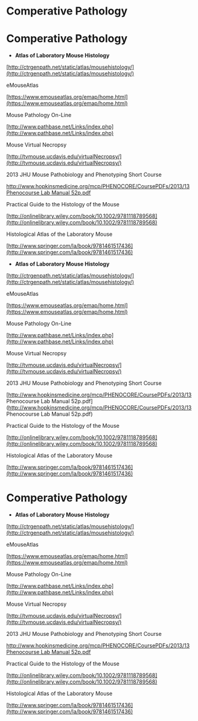 # Comperative Pathology


# Comperative Pathology

* **Atlas of Laboratory Mouse Histology**

[http://ctrgenpath.net/static/atlas/mousehistology/](http://ctrgenpath.net/static/atlas/mousehistology/)

eMouseAtlas

[https://www.emouseatlas.org/emap/home.html](https://www.emouseatlas.org/emap/home.html)

Mouse Pathology On-Line

[http://www.pathbase.net/Links/index.php](http://www.pathbase.net/Links/index.php)

Mouse Virtual Necropsy

[http://tvmouse.ucdavis.edu/virtualNecropsy/](http://tvmouse.ucdavis.edu/virtualNecropsy/)

2013 JHU Mouse Pathobiology and Phenotyping Short Course

[http://www.hopkinsmedicine.org/mcp/PHENOCORE/CoursePDFs/2013/13 Phenocourse Lab Manual 52p.pdf](http://www.hopkinsmedicine.org/mcp/PHENOCORE/CoursePDFs/2013/13%20Phenocourse%20Lab%20Manual%2052p.pdf)

Practical Guide to the Histology of the Mouse

[http://onlinelibrary.wiley.com/book/10.1002/9781118789568](http://onlinelibrary.wiley.com/book/10.1002/9781118789568)

Histological Atlas of the Laboratory Mouse

[http://www.springer.com/la/book/9781461517436](http://www.springer.com/la/book/9781461517436)

* **Atlas of Laboratory Mouse Histology**

[http://ctrgenpath.net/static/atlas/mousehistology/](http://ctrgenpath.net/static/atlas/mousehistology/)

eMouseAtlas

[https://www.emouseatlas.org/emap/home.html](https://www.emouseatlas.org/emap/home.html)

Mouse Pathology On-Line

[http://www.pathbase.net/Links/index.php](http://www.pathbase.net/Links/index.php)

Mouse Virtual Necropsy

[http://tvmouse.ucdavis.edu/virtualNecropsy/](http://tvmouse.ucdavis.edu/virtualNecropsy/)

2013 JHU Mouse Pathobiology and Phenotyping Short Course

[http://www.hopkinsmedicine.org/mcp/PHENOCORE/CoursePDFs/2013/13 Phenocourse Lab Manual 52p.pdf](http://www.hopkinsmedicine.org/mcp/PHENOCORE/CoursePDFs/2013/13 Phenocourse Lab Manual 52p.pdf)

Practical Guide to the Histology of the Mouse

[http://onlinelibrary.wiley.com/book/10.1002/9781118789568](http://onlinelibrary.wiley.com/book/10.1002/9781118789568)

Histological Atlas of the Laboratory Mouse

[http://www.springer.com/la/book/9781461517436](http://www.springer.com/la/book/9781461517436)

# Comperative Pathology

* **Atlas of Laboratory Mouse Histology**

[http://ctrgenpath.net/static/atlas/mousehistology/](http://ctrgenpath.net/static/atlas/mousehistology/)

eMouseAtlas

[https://www.emouseatlas.org/emap/home.html](https://www.emouseatlas.org/emap/home.html)

Mouse Pathology On-Line

[http://www.pathbase.net/Links/index.php](http://www.pathbase.net/Links/index.php)

Mouse Virtual Necropsy

[http://tvmouse.ucdavis.edu/virtualNecropsy/](http://tvmouse.ucdavis.edu/virtualNecropsy/)

2013 JHU Mouse Pathobiology and Phenotyping Short Course

[http://www.hopkinsmedicine.org/mcp/PHENOCORE/CoursePDFs/2013/13 Phenocourse Lab Manual 52p.pdf](http://www.hopkinsmedicine.org/mcp/PHENOCORE/CoursePDFs/2013/13%20Phenocourse%20Lab%20Manual%2052p.pdf)

Practical Guide to the Histology of the Mouse

[http://onlinelibrary.wiley.com/book/10.1002/9781118789568](http://onlinelibrary.wiley.com/book/10.1002/9781118789568)

Histological Atlas of the Laboratory Mouse

[http://www.springer.com/la/book/9781461517436](http://www.springer.com/la/book/9781461517436)
